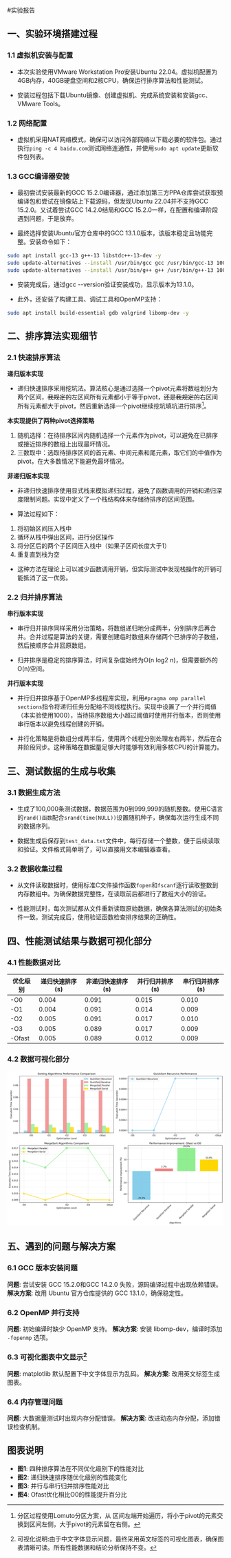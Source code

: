 #实验报告
## 一、实验环境搭建过程

### 1.1 虚拟机安装与配置
- 本次实验使用VMware Workstation Pro安装Ubuntu 22.04。虚拟机配置为4GB内存，40GB硬盘空间和2核CPU，确保运行排序算法和性能测试。

- 安装过程包括下载Ubuntu镜像、创建虚拟机、完成系统安装和安装gcc、VMware Tools。

### 1.2 网络配置
- 虚拟机采用NAT网络模式，确保可以访问外部网络以下载必要的软件包。通过执行`ping -c 4 baidu.com`测试网络连通性，并使用`sudo apt update`更新软件包列表。

### 1.3 GCC编译器安装
- 最初尝试安装最新的GCC 15.2.0编译器，通过添加第三方PPA仓库尝试获取预编译包和尝试在镜像站上下载源码，但发现Ubuntu 22.04并不支持GCC 15.2.0。又试着尝试GCC 14.2.0结局和GCC 15.2.0一样，在配置和编译阶段遇到问题，于是放弃。

- 最终选择安装Ubuntu官方仓库中的GCC 13.1.0版本，该版本稳定且功能完整。安装命令如下：
```bash
sudo apt install gcc-13 g++-13 libstdc++-13-dev -y
sudo update-alternatives --install /usr/bin/gcc gcc /usr/bin/gcc-13 100
sudo update-alternatives --install /usr/bin/g++ g++ /usr/bin/g++-13 100
```

- 安装完成后，通过gcc --version验证安装成功，显示版本为13.1.0。

- 此外，还安装了构建工具、调试工具和OpenMP支持：

```bash
sudo apt install build-essential gdb valgrind libomp-dev -y
```

## 二、排序算法实现细节

### 2.1 快速排序算法

**递归版本实现**

- 递归快速排序采用挖坑法。算法核心是通过选择一个pivot元素将数组划分为两个区间，~~我规定的~~左区间所有元素都小于等于pivot，~~还是我规定的~~右区间所有元素都大于pivot，然后重新选择一个pivot继续挖坑填坑进行排序[^1]。

**本实现提供了两种pivot选择策略**

1.  随机选择：在待排序区间内随机选择一个元素作为pivot，可以避免在已排序或接近排序的数组上出现最坏情况。
2.  三数取中：选取待排序区间的首元素、中间元素和尾元素，取它们的中值作为pivot，在大多数情况下能避免最坏情况。

[^1]:分区过程使用Lomuto分区方案，从 区间左端开始遍历，将小于pivot的元素交换到区间左侧，大于pivot的元素留在右侧。

**非递归版本实现**

- 非递归快速排序使用显式栈来模拟递归过程，避免了函数调用的开销和递归深度限制问题。实现中定义了一个栈结构体来存储待排序的区间范围。

- 算法过程如下：

1.  将初始区间压入栈中
2.  循环从栈中弹出区间，进行分区操作
3.  将分区后的两个子区间压入栈中（如果子区间长度大于1）
4.  重复直到栈为空

- 这种方法在理论上可以减少函数调用开销，但实际测试中发现栈操作的开销可能抵消了这一优势。

### 2.2 归并排序算法

**串行版本实现**

- 串行归并排序同样采用分治策略，将数组递归地分成两半，分别排序后再合并。合并过程是算法的关键，需要创建临时数组来存储两个已排序的子数组，然后按顺序合并回原数组。

- 归并排序是稳定的排序算法，时间复杂度始终为O(n log2 n)，但需要额外的O(n)空间。


**并行版本实现**

- 并行归并排序基于OpenMP多线程库实现，利用` #pragma omp parallel sections `指令将递归任务分配给不同线程执行。实现中设置了一个并行阈值（本实验使用1000），当待排序数组大小超过阈值时使用并行版本，否则使用串行版本以避免线程创建的开销。

- 并行化策略是将数组分成两半后，使用两个线程分别处理左右两半，然后在合并阶段同步。这种策略在数据量足够大时能够有效利用多核CPU的计算能力。

## 三、测试数据的生成与收集

### 3.1 数据生成方法

- 生成了100,000条测试数据，数据范围为0到999,999的随机整数。使用C语言的`rand()函数`配合`srand(time(NULL))`设置随机种子，确保每次运行生成不同的数据序列。

- 数据生成后保存到`test_data.txt`文件中，每行存储一个整数，便于后续读取和验证。文件格式简单明了，可以直接用文本编辑器查看。

### 3.2 数据收集过程

- 从文件读取数据时，使用标准C文件操作函数`fopen`和`fscanf`逐行读取整数到内存数组中。为确保数据完整性，在读取前后都进行了数组大小的验证。

- 性能测试时，每次测试都从文件重新读取原始数据，确保各算法测试的初始条件一致。测试完成后，使用验证函数检查排序结果的正确性。

## 四、性能测试结果与数据可视化部分

### 4.1 性能数据对比

| 优化级别 | 递归快速排序(s) | 非递归快速排序(s) | 并行归并排序(s) | 串行归并排序(s) |
|----------|-----------------|-------------------|-----------------|-----------------|
| -O0      | 0.004           | 0.091             | 0.015           | 0.010           |
| -O1      | 0.004           | 0.091             | 0.014           | 0.009           |
| -O2      | 0.005           | 0.091             | 0.017           | 0.010           |
| -O3      | 0.005           | 0.089             | 0.017           | 0.009           |
| -Ofast   | 0.005           | 0.089             | 0.012           | 0.009           |

### 4.2 数据可视化部分
![数据可视化部分](performance_analysis_en.png)

## 五、遇到的问题与解决方案

### 6.1 GCC 版本安装问题
**问题**: 尝试安装 GCC 15.2.0和GCC 14.2.0 失败，源码编译过程中出现依赖错误。
**解决方案**: 改用 Ubuntu 官方仓库提供的 GCC 13.1.0，确保稳定性。

### 6.2 OpenMP 并行支持
**问题**: 初始编译时缺少 OpenMP 支持。
**解决方案**: 安装 libomp-dev，编译时添加 `-fopenmp` 选项。

### 6.3 可视化图表中文显示[^2]
**问题**: matplotlib 默认配置下中文字体显示为乱码。
**解决方案**: 改用英文标签生成图表。

### 6.4 内存管理问题
**问题**: 大数据量测试时出现内存分配错误。
**解决方案**: 改进动态内存分配，添加错误检查机制。

[^2]:可视化说明:由于中文字体显示问题，最终采用英文标签的可视化图表，确保图表清晰可读。所有性能数据和结论分析保持不变。

## 图表说明
- **图1**: 四种排序算法在不同优化级别下的性能对比
- **图2**: 递归快速排序随优化级别的性能变化
- **图3**: 并行与串行归并排序性能对比  
- **图4**: Ofast优化相比O0的性能提升百分比


